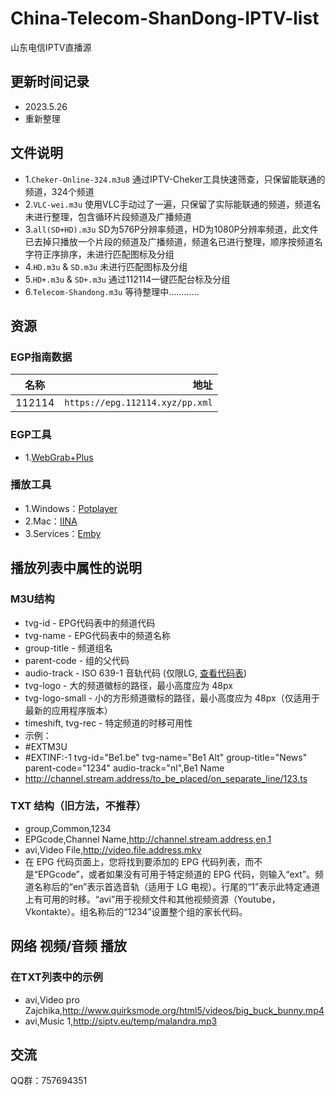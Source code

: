 # China-Telecom-ShanDong-IPTV-list

山东电信IPTV直播源

## 更新时间记录

* 2023.5.26
* 重新整理

## 文件说明

* 1.`Cheker-Online-324.m3u8` 通过IPTV-Cheker工具快速筛查，只保留能联通的频道，324个频道
* 2.`VLC-wei.m3u` 使用VLC手动过了一遍，只保留了实际能联通的频道，频道名未进行整理，包含循环片段频道及广播频道
* 3.`all(SD+HD).m3u` SD为576P分辨率频道，HD为1080P分辨率频道，此文件已去掉只播放一个片段的频道及广播频道，频道名已进行整理，顺序按频道名字符正序排序，未进行匹配图标及分组
* 4.`HD.m3u` & `SD.m3u` 未进行匹配图标及分组
* 5.`HD+.m3u` & `SD+.m3u` 通过112114一键匹配台标及分组
* 6.`Telecom-Shandong.m3u` 等待整理中…………

## 资源

### EGP指南数据

| 名称 | 地址 |
|:--------:| -------------:|
| 112114 | `https://epg.112114.xyz/pp.xml` |

### EGP工具

* 1.[WebGrab+Plus](http://webgrabplus.com/download)

### 播放工具

* 1.Windows：[Potplayer](http://potplayer.tv/)
* 2.Mac：[IINA](https://www.iina.io/)
* 3.Services：[Emby](https://emby.media/)

## 播放列表中属性的说明

### M3U结构

* tvg-id - EPG代码表中的频道代码
* tvg-name - EPG代码表中的频道名称
* group-title - 频道组名
* parent-code - 组的父代码
* audio-track - ISO 639-1 音轨代码 (仅限LG, [查看代码表](http://www.loc.gov/standards/iso639-2/php/code_list.php))
* tvg-logo - 大的频道徽标的路径，最小高度应为 48px
* tvg-logo-small - 小的方形频道徽标的路径，最小高度应为 48px（仅适用于最新的应用程序版本）
* timeshift, tvg-rec - 特定频道的时移可用性
* 示例：
* #EXTM3U
* #EXTINF:-1 tvg-id="Be1.be" tvg-name="Be1 Alt" group-title="News" parent-code="1234" audio-track="nl",Be1 Name
* <http://channel.stream.address/to_be_placed/on_separate_line/123.ts>

### TXT 结构（旧方法，不推荐）

* group,Common,1234
* EPGcode,Channel Name,<http://channel.stream.address,en,1>
* avi,Video File,<http://video.file.address.mkv>
* 在 EPG 代码页面上，您将找到要添加的 EPG 代码列表，而不是“EPGcode”，或者如果没有可用于特定频道的 EPG 代码，则输入“ext”。频道名称后的“en”表示首选音轨（适用于 LG 电视）。行尾的“1”表示此特定通道上有可用的时移。“avi”用于视频文件和其他视频资源（Youtube，Vkontakte）。组名称后的“1234”设置整个组的家长代码。

## 网络 视频/音频 播放

### 在TXT列表中的示例

* avi,Video pro Zajchika,<http://www.quirksmode.org/html5/videos/big_buck_bunny.mp4>
* avi,Music 1,<http://siptv.eu/temp/malandra.mp3>

## 交流

QQ群：757694351
